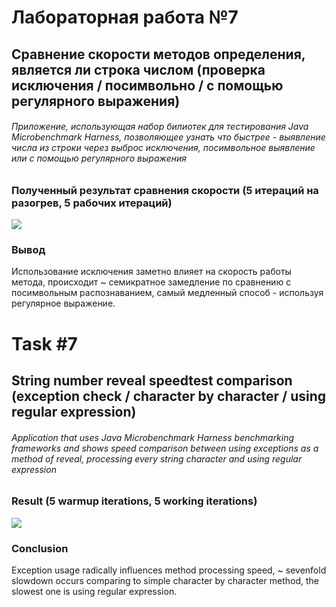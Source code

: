 # Лабораторная работа №7
## Сравнение скорости методов определения, является ли строка числом (проверка исключения / посимвольно / с помощью регулярного выражения)

###### Приложение, использующая набор билиотек для тестирования Java Microbenchmark Harness, позволяющее узнать что быстрее - выявление числа из строки через выброс исключения, посимвольное выявление или с помощью регулярного выражения

### Полученный результат сравнения скорости (5 итераций на разогрев, 5 рабочих итераций)
![](https://github.com/beryanow/java_optimization_labs/blob/master/Lab_7%20(Benchmarking)/screenshots/result.png?raw=true)

### Вывод
Использование исключения заметно влияет на скорость работы метода, происходит ~ семикратное замедление по сравнению с посимвольным распознаванием, самый медленный способ - используя регулярное выражение. 

# Task #7
## String number reveal speedtest comparison (exception check / character by character / using regular expression)

###### Application that uses Java Microbenchmark Harness benchmarking frameworks and shows speed comparison between using exceptions as a method of reveal, processing every string character and using regular expression

### Result (5 warmup iterations, 5 working iterations)
![](https://github.com/beryanow/java_optimization_labs/blob/master/Lab_7%20(Benchmarking)/screenshots/result.png?raw=true)

### Conclusion
Exception usage radically influences method processing speed, ~ sevenfold slowdown occurs comparing to simple character by character method, the slowest one is using regular expression.
